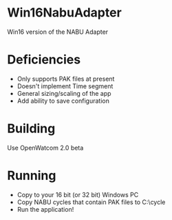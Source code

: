 # Win16NabuAdapter
Win16 version of the NABU Adapter

# Deficiencies 
* Only supports PAK files at present
* Doesn't implement Time segment
* General sizing/scaling of the app
* Add ability to save configuration

# Building
Use OpenWatcom 2.0 beta

# Running
* Copy to your 16 bit (or 32 bit) Windows PC
* Copy NABU cycles that contain PAK files to C:\cycle
* Run the application!
